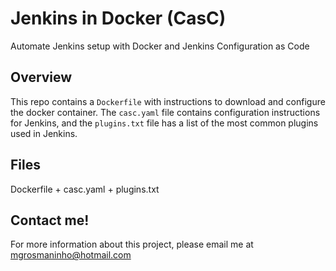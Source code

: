 # Jenkins in Docker (CasC)

Automate Jenkins setup with Docker and Jenkins Configuration as Code

## Overview

This repo contains a `Dockerfile` with instructions to download and configure the docker container. The `casc.yaml` file contains configuration instructions for Jenkins, and the `plugins.txt` file has a list of the most common plugins used in Jenkins.

## Files

Dockerfile + casc.yaml + plugins.txt

## Contact me!

For more information about this project, please email me at mgrosmaninho@hotmail.com
